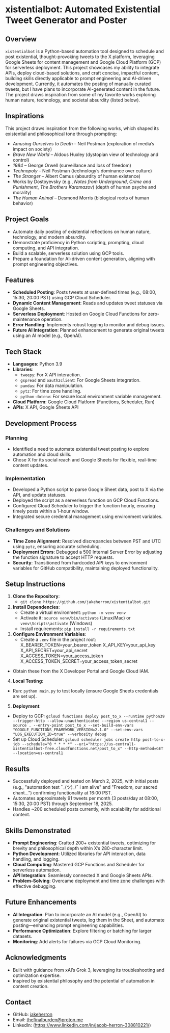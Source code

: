 # xistentialbot: Automated Existential Tweet Generator and Poster

## Overview
`xistentialbot` is a Python-based automation tool designed to schedule and post existential, thought-provoking tweets to the X platform, leveraging Google Sheets for content management and Google Cloud Platform (GCP) for serverless deployment. This project showcases my ability to integrate APIs, deploy cloud-based solutions, and craft concise, impactful content, building skills directly applicable to prompt engineering and AI-driven development. Currently, it automates the posting of manually curated tweets, but I have plans to incorporate AI-generated content in the future. The project draws inspiration from some of my favorite works exploring human nature, technology, and societal absurdity (listed below).

## Inspirations
This project draws inspiration from the following works, which shaped its existential and philosophical tone through prompting:
- *Amusing Ourselves to Death* – Neil Postman (exploration of media’s impact on society)
- *Brave New World* – Aldous Huxley (dystopian view of technology and control)
- *1984* – George Orwell (surveillance and loss of freedom)
- *Technopoly* – Neil Postman (technology’s dominance over culture)
- *The Stranger* – Albert Camus (absurdity of human existence)
- Works by Dostoyevsky (e.g., *Notes from Underground*, *Crime and Punishment*, *The Brothers Karamazov*) (depth of human psyche and morality)
- *The Human Animal* – Desmond Morris (biological roots of human behavior)

## Project Goals
- Automate daily posting of existential reflections on human nature, technology, and modern absurdity.
- Demonstrate proficiency in Python scripting, prompting, cloud computing, and API integration.
- Build a scalable, serverless solution using GCP tools.
- Prepare a foundation for AI-driven content generation, aligning with prompt engineering objectives.

## Features
- **Scheduled Posting**: Posts tweets at user-defined times (e.g., 08:00, 15:30, 20:00 PST) using GCP Cloud Scheduler.
- **Dynamic Content Management**: Reads and updates tweet statuses via Google Sheets.
- **Serverless Deployment**: Hosted on Google Cloud Functions for zero-maintenance operation.
- **Error Handling**: Implements robust logging to monitor and debug issues.
- **Future AI Integration**: Planned enhancement to generate original tweets using an AI model (e.g., OpenAI).

## Tech Stack
- **Languages**: Python 3.9
- **Libraries**:
  - `tweepy`: For X API interaction.
  - `gspread` and `oauth2client`: For Google Sheets integration.
  - `pandas`: For data manipulation.
  - `pytz`: For time zone handling.
  - `python-dotenv`: For secure local environment variable management.
- **Cloud Platform**: Google Cloud Platform (Functions, Scheduler, Run)
- **APIs**: X API, Google Sheets API

## Development Process
### Planning
- Identified a need to automate existential tweet posting to explore automation and cloud skills.
- Chose X for its social reach and Google Sheets for flexible, real-time content updates.

### Implementation
- Developed a Python script to parse Google Sheet data, post to X via the API, and update statuses.
- Deployed the script as a serverless function on GCP Cloud Functions.
- Configured Cloud Scheduler to trigger the function hourly, ensuring timely posts within a 1-hour window.
- Integrated secure credential management using environment variables.

### Challenges and Solutions
- **Time Zone Alignment**: Resolved discrepancies between PST and UTC using `pytz`, ensuring accurate scheduling.
- **Deployment Errors**: Debugged a 500 Internal Server Error by adjusting the function signature to accept HTTP requests.
- **Security**: Transitioned from hardcoded API keys to environment variables for GitHub compatibility, maintaining deployed functionality.

## Setup Instructions
1. **Clone the Repository**:
   - `git clone https://github.com/jakeherron/xistentialbot.git`
2. **Install Dependencies**:
   - Create a virtual environment: `python -m venv venv`
   - Activate it: `source venv/bin/activate` (Linux/Mac) or `venv\Scripts\activate` (Windows)
   - Install requirements: `pip install -r requirements.txt`
3. **Configure Environment Variables**:
   - Create a `.env` file in the project root:
X_BEARER_TOKEN=your_bearer_token X_API_KEY=your_api_key X_API_SECRET=your_api_secret X_ACCESS_TOKEN=your_access_token X_ACCESS_TOKEN_SECRET=your_access_token_secret

- Obtain these from the X Developer Portal and Google Cloud IAM.
4. **Local Testing**:
- Run: `python main.py` to test locally (ensure Google Sheets credentials are set up).
5. **Deployment**:
- Deploy to GCP: `gcloud functions deploy post_to_x --runtime python39 --trigger-http --allow-unauthenticated --region us-central1 --source . --entry-point post_to_x --set-build-env-vars "GOOGLE_FUNCTIONS_FRAMEWORK_VERSION=2.1.0" --set-env-vars "LOG_EXECUTION_ID=true" --verbosity debug`
- Set up Cloud Scheduler: `gcloud scheduler jobs create http post-to-x-job --schedule="0 * * * *" --uri="https://us-central1-xistentialbot-free.cloudfunctions.net/post_to_x" --http-method=GET --location=us-central1`

## Results
- Successfully deployed and tested on March 2, 2025, with initial posts (e.g., "automation test ¯\_(ツ)_/¯ i am alive" and "Freedom, our sacred chant...") confirming functionality at 16:00 PST.
- Automates approximately 91 tweets per month (3 posts/day at 08:00, 15:30, 20:00 PST) through September 18, 2025.
- Handles ~200 scheduled posts currently, with scalability for additional content.

## Skills Demonstrated
- **Prompt Engineering**: Crafted 200+ existential tweets, optimizing for brevity and philosophical depth within X’s 280-character limit.
- **Python Development**: Utilized libraries for API interaction, data handling, and logging.
- **Cloud Computing**: Mastered GCP Functions and Scheduler for serverless automation.
- **API Integration**: Seamlessly connected X and Google Sheets APIs.
- **Problem-Solving**: Overcame deployment and time zone challenges with effective debugging.

## Future Enhancements
- **AI Integration**: Plan to incorporate an AI model (e.g., OpenAI) to generate original existential tweets, log them in the Sheet, and automate posting—enhancing prompt engineering capabilities.
- **Performance Optimization**: Explore filtering or batching for larger datasets.
- **Monitoring**: Add alerts for failures via GCP Cloud Monitoring.

## Acknowledgments
- Built with guidance from xAI’s Grok 3, leveraging its troubleshooting and optimization expertise.
- Inspired by existential philosophy and the potential of automation in content creation.

## Contact
- GitHub: [jakeherron](https://github.com/jakeherron)
- Email: thefinalburden@proton.me
- LinkedIn: (https://www.linkedin.com/in/jacob-herron-308810221/)
